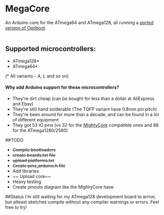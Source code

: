 # MegaCore
An Arduino core for the ATmega64 and ATmega128, all running a [ported version of Optiboot](https://github.com/vanbwodonk/optiboot128). <br/> <br/>


## Supported microcontrollers:
* ATmega128*
* ATmega64*
 
(* All variants - A, L and so on)

#### Why add Arduino support for these microcontrollers?
* They're dirt cheap (can be bought for less than a dollar at AliExpress and Ebay)
* They're still hand solderable (The TQFP variant have 0.8mm pin pitch)
* They're been around for more than a decade, and can be found in a lot of different equipment
* They got 53 IO pins (vs 32 for the [MightyCore](https://github.com/MCUdude/MightyCore) compatible ones and 86 for the ATmega1280/2560)

##TODO
* ~~Compile bootloaders~~
* ~~create boards.txt file~~
* ~~upload platforms.txt~~
* ~~Create pins_arduino.h file~~
* Add libraries
* ~~ Upload core~~
* Heavy testing
* Create pinouts diagram like the MightyCore have
 
##Status
I'm still waiting for my ATmega128 development board to arrive, but atleast sketches compile without any compiler warnings or errors. Feel free to try!

